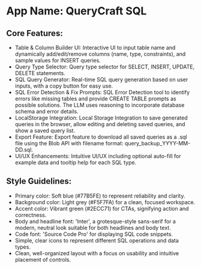 # **App Name**: QueryCraft SQL

## Core Features:

- Table & Column Builder UI: Interactive UI to input table name and dynamically add/edit/remove columns (name, type, constraints), and sample values for INSERT queries.
- Query Type Selector: Query type selector for SELECT, INSERT, UPDATE, DELETE statements.
- SQL Query Generator: Real-time SQL query generation based on user inputs, with a copy button for easy use.
- SQL Error Detection & Fix Prompts: SQL Error Detection tool to identify errors like missing tables and provide CREATE TABLE prompts as possible solutions. The LLM uses reasoning to incorporate database schema and error details.
- LocalStorage Integration: Local Storage Integration to save generated queries in the browser, allow editing and deleting saved queries, and show a saved query list.
- Export Feature: Export feature to download all saved queries as a .sql file using the Blob API with filename format: query_backup_YYYY-MM-DD.sql.
- UI/UX Enhancements: Intuitive UI/UX including optional auto-fill for example data and tooltip help for each SQL type.

## Style Guidelines:

- Primary color: Soft blue (#77B5FE) to represent reliability and clarity.
- Background color: Light grey (#F5F7FA) for a clean, focused workspace.
- Accent color: Vibrant green (#2ECC71) for CTAs, signifying action and correctness.
- Body and headline font: 'Inter', a grotesque-style sans-serif for a modern, neutral look suitable for both headlines and body text.
- Code font: 'Source Code Pro' for displaying SQL code snippets.
- Simple, clear icons to represent different SQL operations and data types.
- Clean, well-organized layout with a focus on usability and intuitive placement of controls.